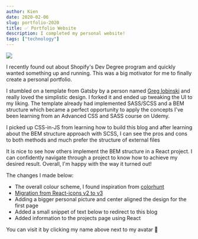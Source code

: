 ```yaml
---
author: Kien
date: 2020-02-06
slug: portfolio-2020
title: ✅ Portfolio Website
description: I completed my personal website!
tags: ["technology"]
---
```


<img src="/kienwebsite.png"/>

I recently found out about Shopify's Dev Degree program and quickly wanted something up and running. This was a big motivator for me to finally create a personal portfolio.

I stumbled on a template from Gatsby by a person named <a href="https://github.com/greglobinski/www.greglobinski.com" target="_blank">Greg lobinski</a> and really loved the simplistic design. I forked it and ended up tweaking the UI to my liking. The template already had implemented SASS/SCSS and a BEM structure which became a perfect opportunity to apply the concepts I've been learning from an Advanced CSS and SASS course on Udemy.

I picked up CSS-in-JS from learning how to build this blog and after learning about the BEM structure approach with SCSS, I can see the pros and cons to both methods and much prefer the structure of external files

It is nice to see how others implement the BEM structure in a React project. I can confidently navigate through a project to know how to achieve my desired result. Overall, I'm happy with the way it turned out!

The changes I made below:

- The overall colour scheme, I found inspiration from <a href="https://colorhunt.co/" target="_blank">colorhunt</a>
- <a href="https://github.com/react-icons/react-icons" target="_blank">Migration from React-icons v2 to v3 </a>
- Adding a bigger personal picture and center aligned the design for the first page
- Added a small snippet of text below to redirect to this blog
- Added information to the projects page using React

You can visit it by clicking my name above next to my avatar 🙂

